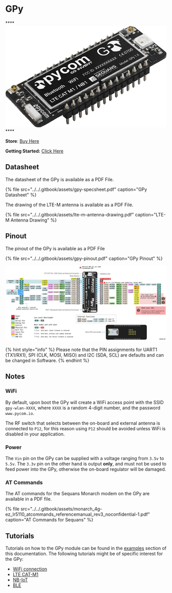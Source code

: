 # GPy

\*\*\*\*![](../../.gitbook/assets/assets-lil0igdl11z7jos_jpx-lkn7scqkkkb6tqb3uyo-lkn87yf-xz772800vwc-gpy-1.png) ****

**Store**: [Buy Here](https://pycom.io/product/gpy)

**Getting Started:** [Click Here](../../getting-started/connection/gpy.md)

## Datasheet

The datasheet of the GPy is available as a PDF File.

{% file src="../../.gitbook/assets/gpy-specsheet.pdf" caption="GPy Datasheet" %}

The drawing of the LTE-M antenna is available as a PDF File.

{% file src="../../.gitbook/assets/lte-m-antenna-drawing.pdf" caption="LTE-M Antenna Drawing" %}

## Pinout

The pinout of the GPy is available as a PDF File

{% file src="../../.gitbook/assets/gpy-pinout.pdf" caption="GPy Pinout" %}

![](../../.gitbook/assets/gpy-pinout.png)

{% hint style="info" %}
Please note that the PIN assignments for UART1 \(TX1/RX1\), SPI \(CLK, MOSI, MISO\) and I2C \(SDA, SCL\) are defaults and can be changed in Software.
{% endhint %}

## Notes

### WiFi

By default, upon boot the GPy will create a WiFi access point with the SSID `gpy-wlan-XXXX`, where `XXXX` is a random 4-digit number, and the password `www.pycom.io`.

The RF switch that selects between the on-board and external antenna is connected to `P12`, for this reason using `P12` should be avoided unless WiFi is disabled in your application.

### Power

The `Vin` pin on the GPy can be supplied with a voltage ranging from `3.5v` to `5.5v`. The `3.3v` pin on the other hand is output **only**, and must not be used to feed power into the GPy, otherwise the on-board regulator will be damaged.

### AT Commands

The AT commands for the Sequans Monarch modem on the GPy are available in a PDF file.

{% file src="../../.gitbook/assets/monarch\_4g-ez\_lr5110\_atcommands\_referencemanual\_rev3\_noconfidential-1.pdf" caption="AT Commands for Sequans" %}

## Tutorials

Tutorials on how to the GPy module can be found in the [examples](../../tutorials-and-examples/introduction.md) section of this documentation. The following tutorials might be of specific interest for the GPy:

* [WiFi connection](../../tutorials-and-examples/all/wlan.md)
* [LTE CAT-M1](../../tutorials-and-examples/lte/cat-m1.md)
* [NB-IoT](../../tutorials-and-examples/lte/nb-iot.md)
* [BLE](../../tutorials-and-examples/all/ble.md)

